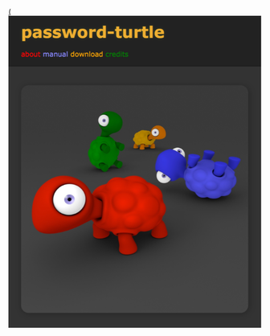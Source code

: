 [(![screenshot](https://raw.githubusercontent.com/monsterkodi/password-turtle/master/img/web.png)](https://monsterkodi.github.io/password-turtle/])
